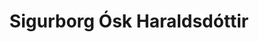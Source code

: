 ---
title: Sigurborg Ósk Haraldsdóttir
layout: representative
lang: en
category: municipal
description: Borgarfulltrúi Pírata
representative: sigurborg-ósk
---